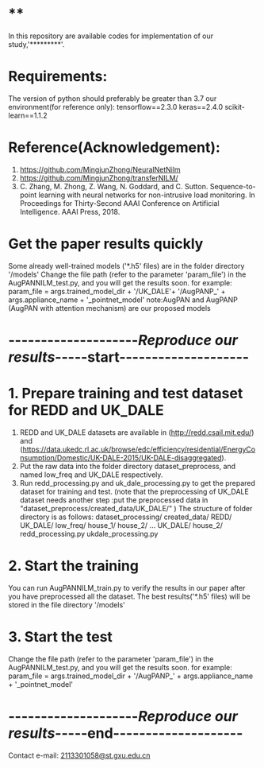 # **
In this repository are available codes for implementation of our study,'*********'.

# Requirements:
The version of python should preferably be greater than 3.7
our environment(for reference only):
    tensorflow==2.3.0
    keras==2.4.0
    scikit-learn==1.1.2

# Reference(Acknowledgement):
1. https://github.com/MingjunZhong/NeuralNetNilm
2. https://github.com/MingjunZhong/transferNILM/
3. C. Zhang, M. Zhong, Z. Wang, N. Goddard, and C. Sutton. Sequence-to-point learning with neural networks
for non-intrusive load monitoring. In Proceedings for Thirty-Second AAAI Conference on Artificial Intelligence.
AAAI Press, 2018.


# Get the paper results quickly
Some already well-trained models ('*.h5' files) are in the folder directory '/models' 
Change the file path (refer to the parameter 'param_file')  in the AugPANNILM_test.py, and you will get the results soon.
    for example: param_file = args.trained_model_dir + '/UK_DALE'+ '/AugPANP_' + args.appliance_name + '_pointnet_model'
note:AugPAN and AugPANP (AugPAN with attention mechanism) are our proposed models

# --------------------***Reproduce  our results***-----start--------------------
# 1. Prepare training and test dataset for REDD and UK_DALE
1. REDD and UK_DALE datasets are available in (http://redd.csail.mit.edu/) and (https://data.ukedc.rl.ac.uk/browse/edc/efficiency/residential/EnergyConsumption/Domestic/UK-DALE-2015/UK-DALE-disaggregated).
2. Put the raw data into the folder directory dataset_preprocess, and named low_freq and UK_DALE respectively.
3. Run redd_processing.py and uk_dale_processing.py to get the prepared dataset for training and test.
   (note that the preprocessing of UK_DALE dataset needs another step :put the preprocessed data in "dataset_preprocess/created_data/UK_DALE/" )
The structure of folder directory is as follows:
   dataset_processing/
        created_data/
            REDD/
            UK_DALE/
        low_freq/
            house_1/
            house_2/
            ...
        UK_DALE/
            house_2/
        redd_processing.py
        ukdale_processing.py

# 2. Start the training
You can run AugPANNILM_train.py to verify the results in our paper after you have preprocessed all the dataset.
The best results('*.h5' files) will be stored in the file directory '/models'
# 3. Start the test
Change the file path (refer to the parameter 'param_file')  in the AugPANNILM_test.py, and you will get the results soon.
    for example: param_file = args.trained_model_dir + '/AugPANP_' + args.appliance_name + '_pointnet_model'
# --------------------***Reproduce  our results***-----end--------------------

Contact e-mail:
2113301058@st.gxu.edu.cn
